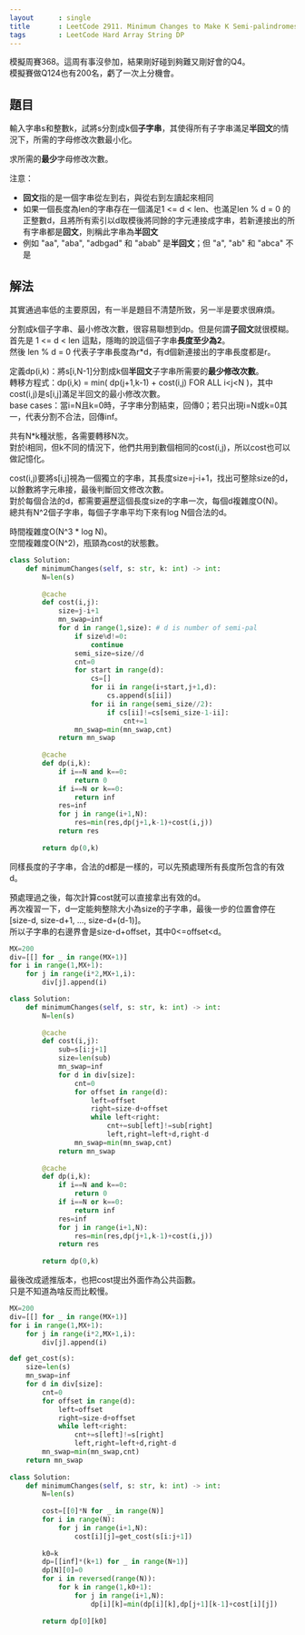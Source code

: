 ```yaml
---
layout      : single
title       : LeetCode 2911. Minimum Changes to Make K Semi-palindromes
tags        : LeetCode Hard Array String DP
---
```

模擬周賽368。這周有事沒參加，結果剛好碰到夠難又剛好會的Q4。  
模擬賽做Q124也有200名，虧了一次上分機會。  

## 題目

輸入字串s和整數k，試將s分割成k個**子字串**，其使得所有子字串滿足**半回文**的情況下，所需的字母修改次數最小化。  

求所需的**最少**字母修改次數。  

注意：  

- **回文**指的是一個字串從左到右，與從右到左讀起來相同  
- 如果一個長度為len的字串存在一個滿足1 <= d < len、也滿足len % d = 0 的正整數d，且將所有索引以d取模後將同餘的字元連接成字串，若新連接出的所有字串都是**回文**，則稱此字串為**半回文**  
- 例如 "aa", "aba", "adbgad" 和 "abab" 是**半回文**；但 "a", "ab" 和 "abca" 不是  

## 解法

其實通過率低的主要原因，有一半是題目不清楚所致，另一半是要求很麻煩。  

分割成k個子字串、最小修改次數，很容易聯想到dp。但是何謂**子回文**就很模糊。  
首先是 1 <= d < len 這點，隱晦的說這個子字串**長度至少為2**。  
然後 len % d = 0 代表子字串長度為r\*d，有d個新連接出的字串長度都是r。  

定義dp(i,k)：將s[i,N-1]分割成k個**半回文**子字串所需要的**最少修改次數**。  
轉移方程式：dp(i,k) = min( dp(j+1,k-1) + cost(i,j) FOR ALL i<j<N )，其中cost(i,j)是s[i,j]滿足半回文的最小修改次數。  
base cases：當i=N且k=0時，子字串分割結束，回傳0；若只出現i=N或k=0其一，代表分割不合法，回傳inf。  

共有N\*k種狀態，各需要轉移N次。  
對於i相同，但k不同的情況下，他們共用到數個相同的cost(i,j)，所以cost也可以做記憶化。  

cost(i,j)要將s[i,j]視為一個獨立的字串，其長度size=j-i+1，找出可整除size的d，以餘數將字元串接，最後判斷回文修改次數。  
對於每個合法的d，都需要遍歷這個長度size的字串一次，每個d複雜度O(N)。  
總共有N^2個子字串，每個子字串平均下來有log N個合法的d。  

時間複雜度O(N^3 \* log N)。  
空間複雜度O(N^2)，瓶頸為cost的狀態數。  

```python
class Solution:
    def minimumChanges(self, s: str, k: int) -> int:
        N=len(s)
        
        @cache
        def cost(i,j):
            size=j-i+1
            mn_swap=inf
            for d in range(1,size): # d is number of semi-pal
                if size%d!=0:
                    continue
                semi_size=size//d
                cnt=0
                for start in range(d):
                    cs=[]
                    for ii in range(i+start,j+1,d):
                        cs.append(s[ii])
                    for ii in range(semi_size//2):
                        if cs[ii]!=cs[semi_size-1-ii]:
                            cnt+=1
                mn_swap=min(mn_swap,cnt)
            return mn_swap
        
        @cache
        def dp(i,k):
            if i==N and k==0:
                return 0
            if i==N or k==0:
                return inf
            res=inf
            for j in range(i+1,N):
                res=min(res,dp(j+1,k-1)+cost(i,j))
            return res
        
        return dp(0,k)
```

同樣長度的子字串，合法的d都是一樣的，可以先預處理所有長度所包含的有效d。  

預處理過之後，每次計算cost就可以直接拿出有效的d。  
再次複習一下，d一定能夠整除大小為size的子字串，最後一步的位置會停在[size-d, size-d+1, ..., size-d+(d-1)]。  
所以子字串的右邊界會是size-d+offset，其中0<=offset<d。  

```python
MX=200
div=[[] for _ in range(MX+1)]
for i in range(1,MX+1):
    for j in range(i*2,MX+1,i):
        div[j].append(i)

class Solution:
    def minimumChanges(self, s: str, k: int) -> int:
        N=len(s)
        
        @cache
        def cost(i,j):
            sub=s[i:j+1]
            size=len(sub)
            mn_swap=inf
            for d in div[size]:
                cnt=0
                for offset in range(d):
                    left=offset
                    right=size-d+offset
                    while left<right:
                        cnt+=sub[left]!=sub[right]
                        left,right=left+d,right-d
                mn_swap=min(mn_swap,cnt)
            return mn_swap
        
        @cache
        def dp(i,k):
            if i==N and k==0:
                return 0
            if i==N or k==0:
                return inf
            res=inf
            for j in range(i+1,N):
                res=min(res,dp(j+1,k-1)+cost(i,j))
            return res
        
        return dp(0,k)
```

最後改成遞推版本，也把cost提出外面作為公共函數。  
只是不知道為啥反而比較慢。  

```python
MX=200
div=[[] for _ in range(MX+1)]
for i in range(1,MX+1):
    for j in range(i*2,MX+1,i):
        div[j].append(i)

def get_cost(s):
    size=len(s)
    mn_swap=inf
    for d in div[size]:
        cnt=0
        for offset in range(d):
            left=offset
            right=size-d+offset
            while left<right:
                cnt+=s[left]!=s[right]
                left,right=left+d,right-d
        mn_swap=min(mn_swap,cnt)
    return mn_swap
        
class Solution:
    def minimumChanges(self, s: str, k: int) -> int:
        N=len(s)
        
        cost=[[0]*N for _ in range(N)]
        for i in range(N):
            for j in range(i+1,N):
                cost[i][j]=get_cost(s[i:j+1])
        
        k0=k
        dp=[[inf]*(k+1) for _ in range(N+1)]
        dp[N][0]=0
        for i in reversed(range(N)):
            for k in range(1,k0+1):
                for j in range(i+1,N):
                    dp[i][k]=min(dp[i][k],dp[j+1][k-1]+cost[i][j])
        
        return dp[0][k0]
```
